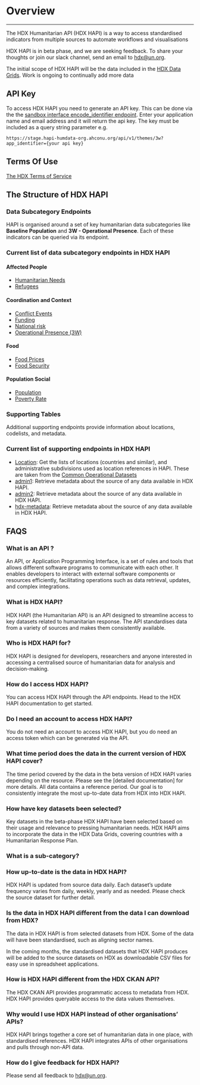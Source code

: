 # Overview

---


The HDX Humanitarian API (HDX HAPI) is a way to access standardised indicators from multiple sources to automate workflows and visualisations 

HDX HAPI is in beta phase, and we are seeking feedback. To share your thoughts or join our slack channel, send an email to [hdx@un.org](hdx@un.org).

The initial scope of HDX HAPI will be the data included in the [HDX Data Grids](https://data.humdata.org/dashboards/overview-of-data-grids). Work is ongoing to continually add more data

## API Key
To access HDX HAPI you need to generate an API key. This can be done via the the [sandbox interface encode_identifier endpoint](https://stage.hapi-humdata-org.ahconu.org/docs#/Utility/get_encoded_identifier_api_v1_encode_identifier_get). Enter your application name and email address and it will return the api key. The key must be included as a query string parameter e.g.

```
https://stage.hapi-humdata-org.ahconu.org/api/v1/themes/3w?app_identifier={your api key}
```


## Terms Of Use
[The HDX Terms of Service](https://data.humdata.org/faqs/terms)


## The Structure of HDX HAPI
### Data Subcategory Endpoints
HAPI is organised around a set of key humanitarian data subcategories like **Baseline Population** and **3W - Operational Presence**. Each of these indicators can be queried via its endpoint.

### Current list of data subcategory endpoints in HDX HAPI
#### Affected People
- [Humanitarian Needs](https://stage.hapi-humdata-org.ahconu.org/docs#/Affected%20people/get_humanitarian_needs_api_v1_affected_people_humanitarian_needs_get)
- [Refugees](https://stage.hapi-humdata-org.ahconu.org/docs#/Affected%20people/get_refugees_api_v1_affected_people_refugees_get)
#### Coordination and Context
- [Conflict Events](https://stage.hapi-humdata-org.ahconu.org/docs#/Conflict%20Events/get_conflict_events_api_v1_coordination_context_conflict_event_get)
- [Funding](https://stage.hapi-humdata-org.ahconu.org/docs#/Funding/get_fundings_api_v1_coordination_context_funding_get)
- [National risk](https://stage.hapi-humdata-org.ahconu.org/docs#/National%20Risk/get_national_risks_api_v1_coordination_context_national_risk_get)
- [Operational Presence (3W)](https://stage.hapi-humdata-org.ahconu.org/docs#/3W%20Operational%20Presence/get_operational_presences_api_v1_coordination_context_operational_presence_get)
#### Food
- [Food Prices](https://stage.hapi-humdata-org.ahconu.org/docs#/Food%20Security%20%26%20Nutrition/get_food_prices_api_v1_food_food_price_get)
- [Food Security](https://stage.hapi-humdata-org.ahconu.org/docs#/Food%20Security%20%26%20Nutrition/get_food_security_api_v1_food_food_security_get)

#### Population Social
- [Population](https://stage.hapi-humdata-org.ahconu.org/docs#/Baseline%20Population/get_populations_api_v1_population_social_population_get)
- [Poverty Rate](https://stage.hapi-humdata-org.ahconu.org/docs#/Baseline%20Population/get_poverty_rates_api_v1_population_social_poverty_rate_get)

### Supporting Tables
Additional supporting endpoints provide information about locations, codelists, and metadata.
### Current list of supporting endpoints in HDX HAPI
- [Location](https://stage.hapi-humdata-org.ahconu.org/docs#/Locations%20and%20Administrative%20Divisions/get_locations_api_v1_metadata_location_get): Get the lists of locations (countries and similar), and administrative subdivisions used as location references in HAPI. These are taken from the [Common Operational Datasets](https://data.humdata.org/dashboards/cod)
- [admin1](https://stage.hapi-humdata-org.ahconu.org/docs#/Locations%20and%20Administrative%20Divisions/get_admin1_api_v1_metadata_admin1_get): Retrieve metadata about the source of any data available in HDX HAPI.
- [admin2](https://stage.hapi-humdata-org.ahconu.org/docs#/Locations%20and%20Administrative%20Divisions/get_admin2_api_v1_metadata_admin2_get): Retrieve metadata about the source of any data available in HDX HAPI.
- [hdx-metadata](https://placeholder.url/docs#/hdx-metadata): Retrieve metadata about the source of any data available in HDX HAPI.


## FAQS
### What is an API ?
An API, or Application Programming Interface, is a set of rules and tools that allows different software programs to communicate with each other. It enables developers to interact with external software components or resources efficiently, facilitating operations such as data retrieval, updates, and complex integrations.

### What is HDX HAPI?
HDX HAPI (the Humanitarian API) is an API designed to streamline access to key datasets related to humanitarian response. The API standardises data from a variety of sources and makes them consistently available. 

### Who is HDX HAPI for?
HDX HAPI is designed for developers, researchers and anyone interested in accessing a centralised source of humanitarian data for analysis and decision-making.

### How do I access HDX HAPI?
You can access HDX HAPI through the API endpoints. Head to the HDX HAPI documentation to get started.

### Do I need an account to access HDX HAPI?
You do not need an account to access HDX HAPI, but you do need an access token which can be generated via the API.

### What time period does the data in the current version of HDX HAPI cover?
The time period covered by the data in the beta version of HDX HAPI varies depending on the resource. Please see the [detailed documentation] for more details. All data contains a reference period. Our goal is to consistently integrate the most up-to-date data from HDX into HDX HAPI.

### How have key datasets been selected?
Key datasets in the beta-phase HDX HAPI have been selected based on their usage and relevance to pressing humanitarian needs. HDX HAPI aims to incorporate the data in the HDX Data Grids, covering countries with a Humanitarian Response Plan.

### What is a sub-category? 

### How up-to-date is the data in HDX HAPI?
HDX HAPI is updated from source data daily. Each dataset’s update frequency varies from daily, weekly, yearly and as needed. Please check the source dataset for further detail.

### Is the data in HDX HAPI different from the data I can download from HDX?
The data in HDX HAPI is from selected datasets from HDX. Some of the data will have been standardised, such as aligning sector names. 

In the coming months, the standardised datasets that HDX HAPI produces will be added to the source datasets on HDX as downloadable CSV files for easy use in spreadsheet applications.

### How is HDX HAPI different from the HDX CKAN API?
The HDX CKAN API provides programmatic access to metadata from HDX. HDX HAPI provides queryable access to the data values themselves.

### Why would I use HDX HAPI instead of other organisations’ APIs?
HDX HAPI brings together a core set of humanitarian data in one place, with standardised references. HDX HAPI integrates APIs of other organisations and pulls through non-API data. 

### How do I give feedback for HDX HAPI?
Please send all feedback to hdx@un.org.
